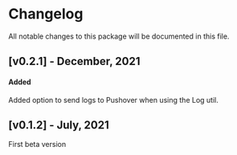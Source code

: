 # Changelog

All notable changes to this package will be documented in this file.

## [v0.2.1] - December, 2021

#### Added

Added option to send logs to Pushover when using the Log util.

## [v0.1.2] - July, 2021

First beta version
